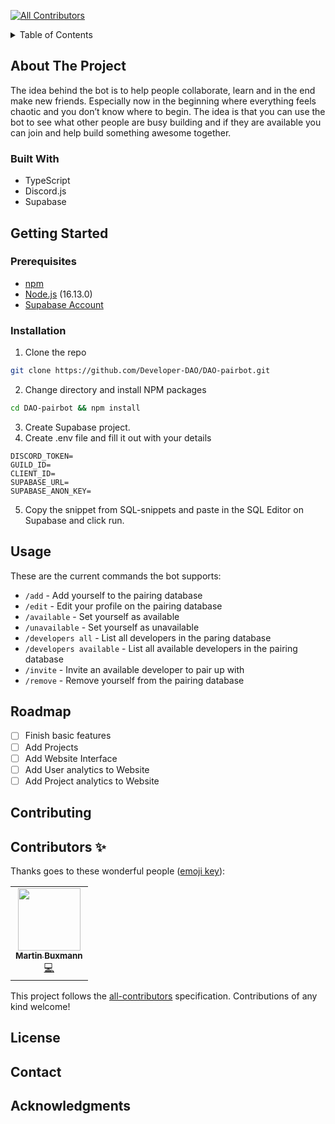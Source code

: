 <!-- ALL-CONTRIBUTORS-BADGE:START - Do not remove or modify this section -->
[![All Contributors](https://img.shields.io/badge/all_contributors-1-orange.svg?style=flat-square)](#contributors-)
<!-- ALL-CONTRIBUTORS-BADGE:END -->
<details>
  <summary>Table of Contents</summary>
  <ol>
    <li>
      <a href="#about-the-project">About The Project</a>
      <ul>
        <li><a href="#built-with">Built With</a></li>
      </ul>
    </li>
    <li>
      <a href="#getting-started">Getting Started</a>
      <ul>
        <li><a href="#prerequisites">Prerequisites</a></li>
        <li><a href="#installation">Installation</a></li>
      </ul>
    </li>
    <li><a href="#usage">Usage</a></li>
    <li><a href="#roadmap">Roadmap</a></li>
    <li><a href="#contributing">Contributing</a></li>
    <li><a href="#contributors">Contributors</a></li>
    <li><a href="#license">License</a></li>
    <li><a href="#contact">Contact</a></li>
    <li><a href="#acknowledgments">Acknowledgments</a></li>
  </ol>
</details>


## About The Project
The idea behind the bot is to help people collaborate, learn and in the end make new friends. Especially now in the beginning where everything feels chaotic and you don’t know where to begin. The idea is that you can use the bot to see what other people are busy building and if they are available you can join and help build something awesome together.

### Built With
- TypeScript
- Discord.js
- Supabase 
  
## Getting Started
### Prerequisites
- [npm](https://docs.npmjs.com/downloading-and-installing-node-js-and-npm/)
- [Node.js](https://nodejs.org/en/download/) (16.13.0)
- [Supabase Account](https://app.supabase.io/)

### Installation
  1. Clone the repo
   ```sh
   git clone https://github.com/Developer-DAO/DAO-pairbot.git
   ```
  2. Change directory and install NPM packages
   ```sh
   cd DAO-pairbot && npm install
   ```
  3. Create Supabase project.
  4. Create .env file and fill it out with your details
   ```
   DISCORD_TOKEN=
   GUILD_ID=
   CLIENT_ID=
   SUPABASE_URL=
   SUPABASE_ANON_KEY=
   ```
   5. Copy the snippet from SQL-snippets and paste in the SQL Editor on Supabase and click run.

## Usage
These are the current commands the bot supports:
- `/add` - Add yourself to the pairing database
- `/edit` - Edit your profile on the pairing database
- `/available` - Set yourself as available
- `/unavailable` - Set yourself as unavailable
- `/developers all` - List all developers in the paring database 
- `/developers available` - List all available developers in the pairing database
- `/invite` - Invite an available developer to pair up with
- `/remove` - Remove yourself from the pairing database

## Roadmap
- [ ] Finish basic features
- [ ] Add Projects
- [ ] Add Website Interface
- [ ] Add User analytics to Website
- [ ] Add Project analytics to Website
## Contributing
## Contributors ✨

Thanks goes to these wonderful people ([emoji key](https://allcontributors.org/docs/en/emoji-key)):

<!-- ALL-CONTRIBUTORS-LIST:START - Do not remove or modify this section -->
<!-- prettier-ignore-start -->
<!-- markdownlint-disable -->
<table>
  <tr>
    <td align="center"><a href="http://buxmann.dev"><img src="https://avatars.githubusercontent.com/u/21178318?v=4?s=100" width="100px;" alt=""/><br /><sub><b>Martin Buxmann</b></sub></a><br /><a href="https://github.com/Developer-DAO/DAO-pairbot/commits?author=mbuxmann" title="Code">💻</a></td>
  </tr>
</table>

<!-- markdownlint-restore -->
<!-- prettier-ignore-end -->

<!-- ALL-CONTRIBUTORS-LIST:END -->

This project follows the [all-contributors](https://github.com/all-contributors/all-contributors) specification. Contributions of any kind welcome!
## License
## Contact
## Acknowledgments
